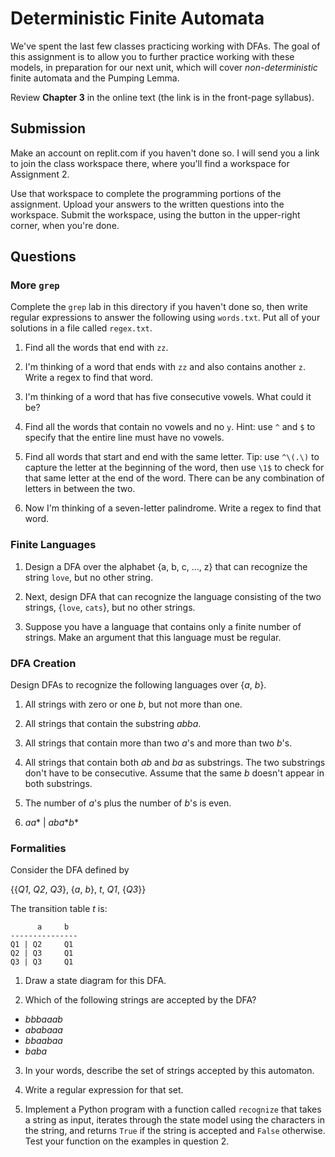 # Deterministic Finite Automata

We've spent the last few classes practicing working with DFAs. The goal of this assignment is to allow you to further practice working with these models, in preparation for our next unit, which will cover *non-deterministic* finite automata and the Pumping Lemma.

Review **Chapter 3** in the online text (the link is in the front-page syllabus).

## Submission

Make an account on replit.com if you haven't done so. I will send you a link to join the class workspace there, where you'll find a workspace for Assignment 2.

Use that workspace to complete the programming portions of the assignment. Upload your answers to the written questions into the workspace. Submit the workspace, using the button in the upper-right corner, when you're done.

## Questions

### More `grep`

Complete the `grep` lab in this directory if you haven't done so, then write regular expressions to answer the following using `words.txt`. Put all of your solutions in a file called `regex.txt`.

1. Find all the words that end with `zz`.

2. I'm thinking of a word that ends with `zz` and also contains another `z`. Write a regex to find that word.

3. I'm thinking of a word that has five consecutive vowels. What could it be?

4. Find all the words that contain no vowels and no `y`. Hint: use `^` and `$` to specify that the entire line must have no vowels.

5. Find all words that start and end with the same letter. Tip: use `^\(.\)` to capture the letter at the beginning of the word, then use `\1$` to check for that same letter at the end of the word. There can be any combination of letters in between the two.

6. Now I'm thinking of a seven-letter palindrome. Write a regex to find that word. 

### Finite Languages

1. Design a DFA over the alphabet {a, b, c, ..., z} that can recognize the string `love`, but no other string.

2. Next, design DFA that can recognize the language consisting of the two strings, {`love`, `cats`}, but no other strings.

3. Suppose you have a language that contains only a finite number of strings. Make an argument that this language must be regular.

### DFA Creation

Design DFAs to recognize the following languages over {*a*, *b*}.

1. All strings with zero or one *b*, but not more than one.

2. All strings that contain the substring *abba*.

3. All strings that contain more than two *a*'s and more than two *b*'s.

4. All strings that contain both *ab* and *ba* as substrings. The two substrings don't have to be consecutive. Assume that the same *b* doesn't appear in both substrings.

5. The number of *a*'s plus the number of *b*'s is even.

6. *aa*\* | *aba*\**b*\*

### Formalities

Consider the DFA defined by

{{*Q1*, *Q2*, *Q3*}, {*a*, *b*}, *t*, *Q1*, {*Q3*}}

The transition table *t* is:

```
      a     b
---------------
Q1 | Q2     Q1  
Q2 | Q3     Q1
Q3 | Q3     Q1
```

1. Draw a state diagram for this DFA.

2. Which of the following strings are accepted by the DFA? 
- *bbbaaab*
- *ababaaa*
- *bbaabaa*
- *baba*

3. In your words, describe the set of strings accepted by this automaton.

4. Write a regular expression for that set.

5. Implement a Python program with a function called `recognize` that takes a string as input, iterates through the state model using the characters in the string, and returns `True` if the string is accepted and `False` otherwise. Test your function on the examples in question 2.

